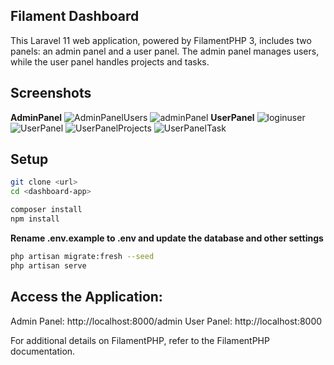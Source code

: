 
## Filament Dashboard
This Laravel 11 web application, powered by FilamentPHP 3, includes two panels: an admin panel and a user panel. The admin panel manages users, while the user panel handles projects and tasks.

## Screenshots
**AdminPanel**
![AdminPanelUsers](https://github.com/user-attachments/assets/ec67daa0-ab2b-4532-80b9-42998c6f7d58)
![adminPanel](https://github.com/user-attachments/assets/d7ba56a9-2092-48d1-ad10-f8817d22f42e)
**UserPanel**
![loginuser](https://github.com/user-attachments/assets/d82543e2-1ae8-4c9d-86d5-a67000278d2a)
![UserPanel](https://github.com/user-attachments/assets/65177e2a-2d53-4b3b-8c3f-db4e48f6971b)
![UserPanelProjects](https://github.com/user-attachments/assets/c723d537-6d25-4eb0-bd24-359ff328e588)
![UserPanelTask](https://github.com/user-attachments/assets/57965537-e7cc-4ac0-a192-9b8a9c459266)

## Setup
```bash
git clone <url>
cd <dashboard-app>

composer install
npm install
```

**Rename .env.example to .env and update the database and other settings**
```bash
php artisan migrate:fresh --seed
php artisan serve
```

## Access the Application:
Admin Panel: http://localhost:8000/admin
User Panel: http://localhost:8000

For additional details on FilamentPHP, refer to the FilamentPHP documentation.
